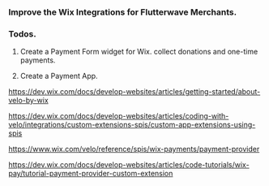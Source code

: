 ### Improve the Wix Integrations for Flutterwave Merchants.

### Todos.

1.  Create a Payment Form widget for Wix. collect donations and one-time payments.

2. Create a Payment App.

https://dev.wix.com/docs/develop-websites/articles/getting-started/about-velo-by-wix


https://dev.wix.com/docs/develop-websites/articles/coding-with-velo/integrations/custom-extensions-spis/custom-app-extensions-using-spis

https://www.wix.com/velo/reference/spis/wix-payments/payment-provider


https://dev.wix.com/docs/develop-websites/articles/code-tutorials/wix-pay/tutorial-payment-provider-custom-extension